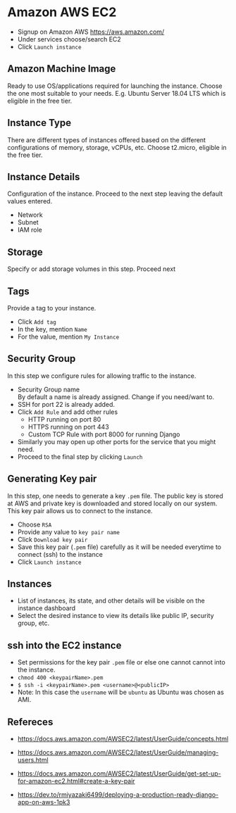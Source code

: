 # Amazon AWS EC2

* Signup on Amazon AWS https://aws.amazon.com/ 
* Under services choose/search EC2
* Click ```Launch instance```

## Amazon Machine Image
Ready to use OS/applications required for launching the instance. Choose the one most suitable to your needs. E.g. Ubuntu Server 18.04 LTS which is eligible in the free tier.

## Instance Type
There are different types of instances offered based on the different configurations of memory, storage, vCPUs, etc. Choose t2.micro, eligible in the free tier.

## Instance Details
Configuration of the instance. Proceed to the next step leaving the default values entered.
* Network
* Subnet
* IAM role

## Storage
Specify or add storage volumes in this step. Proceed next

## Tags
Provide a tag to your instance. 
* Click ```Add tag```
* In the key, mention ```Name```
* For the value, mention ```My Instance```

## Security Group
In this step we configure rules for allowing traffic to the instance.

* Security Group name <br>
  By default a name is already assigned. Change if you need/want to.
* SSH for port 22 is already added.
* Click ```Add Rule``` and add other rules
  * HTTP running on port 80
  * HTTPS running on port 443
  * Custom TCP Rule with port 8000 for running Django
* Similarly you may open up other ports for the service that you might need.
* Proceed to the final step by clicking ```Launch```

## Generating Key pair
In this step, one needs to generate a key ```.pem``` file. The public key is stored at AWS and private key is downloaded and stored locally on our system. This key pair allows us to connect to the instance. 
* Choose ```RSA```
* Provide any value to ```key pair name```
* Click ```Download key pair```
* Save this key pair (```.pem``` file) carefully as it will be needed everytime to connect (ssh) to the instance
* Click ```Launch instance```

## Instances
* List of instances, its state, and other details will be visible on the instance dashboard
* Select the desired instance to view its details like public IP, security group, etc.

## ssh into the EC2 instance
* Set permissions for the key pair ```.pem``` file or else one cannot cannot into the instance. 
* ```chmod 400 <keypairName>.pem```
* ```$ ssh -i <keypairName>.pem <username>@<publicIP>```
* Note: In this case the ```username``` will be ```ubuntu``` as Ubuntu was chosen as AMI.


## Refereces

* https://docs.aws.amazon.com/AWSEC2/latest/UserGuide/concepts.html

* https://docs.aws.amazon.com/AWSEC2/latest/UserGuide/managing-users.html

* https://docs.aws.amazon.com/AWSEC2/latest/UserGuide/get-set-up-for-amazon-ec2.html#create-a-key-pair

* https://dev.to/rmiyazaki6499/deploying-a-production-ready-django-app-on-aws-1pk3